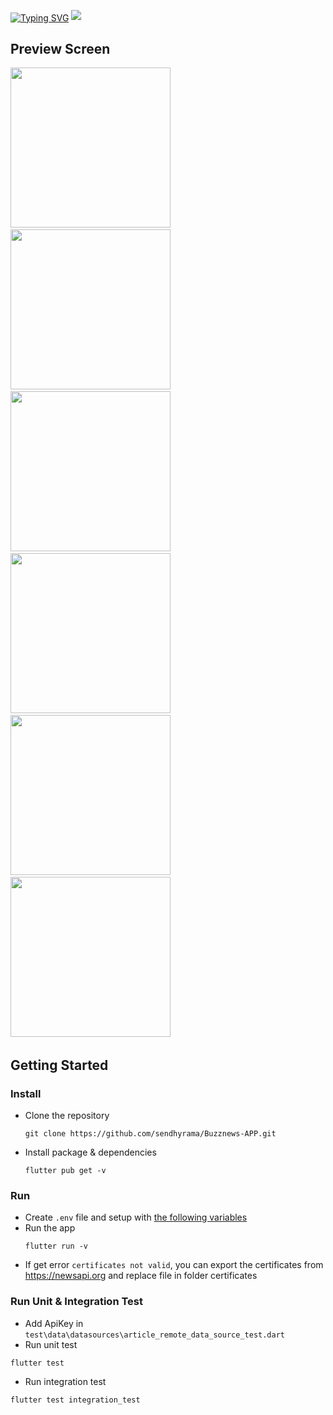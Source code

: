 <a align="center" href="https://git.io/typing-svg" ><img src="https://readme-typing-svg.herokuapp.com?font=Fira+Code&size=34&pause=1000&color=FFFFFF&center=true&width=1400&lines=BuzzNews+App" alt="Typing SVG" align="center" /></a>
<img src="https://user-images.githubusercontent.com/73097560/115834477-dbab4500-a447-11eb-908a-139a6edaec5c.gif">

## Preview Screen
<img src="https://github.com/sendhyrama/Buzznews-App/blob/main/screenshots/home.jpg" width="256">&nbsp;&nbsp;
<img src="https://github.com/sendhyrama/Buzznews-App/blob/main/screenshots/category.jpg" width="256">&nbsp;&nbsp;
<img src="https://github.com/sendhyrama/Buzznews-App/blob/main/screenshots/detail.jpg" width="256">&nbsp;&nbsp;
<img src="https://github.com/sendhyrama/Buzznews-App/blob/main/screenshots/search.jpg" width="256">&nbsp;&nbsp;
<img src="https://github.com/sendhyrama/Buzznews-App/blob/main/screenshots/bookmark.jpg" width="256">&nbsp;&nbsp;
<img src="https://github.com/sendhyrama/Buzznews-App/blob/main/screenshots/webview.jpg" width="256">&nbsp;&nbsp;

## Getting Started
### Install
- Clone the repository
  ```
  git clone https://github.com/sendhyrama/Buzznews-APP.git
  ```
- Install package & dependencies
  ```
  flutter pub get -v
  ```

### Run
- Create `.env` file and setup with [the following variables](env.example)
- Run the app
  ```
  flutter run -v
  ```
- If get error ```certificates not valid```, you can export the certificates from https://newsapi.org and replace file in folder certificates


### Run Unit & Integration Test
- Add ApiKey in ```test\data\datasources\article_remote_data_source_test.dart```
- Run unit test
```
flutter test
```
- Run integration test
```
flutter test integration_test
```
